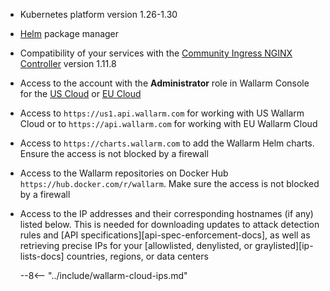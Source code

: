 * Kubernetes platform version 1.26-1.30
* [Helm](https://helm.sh/) package manager
* Compatibility of your services with the [Community Ingress NGINX Controller](https://github.com/kubernetes/ingress-nginx) version 1.11.8
* Access to the account with the **Administrator** role in Wallarm Console for the [US Cloud](https://us1.my.wallarm.com/) or [EU Cloud](https://my.wallarm.com/)
* Access to `https://us1.api.wallarm.com` for working with US Wallarm Cloud or to `https://api.wallarm.com` for working with EU Wallarm Cloud
* Access to `https://charts.wallarm.com` to add the Wallarm Helm charts. Ensure the access is not blocked by a firewall
* Access to the Wallarm repositories on Docker Hub `https://hub.docker.com/r/wallarm`. Make sure the access is not blocked by a firewall
* Access to the IP addresses and their corresponding hostnames (if any) listed below. This is needed for downloading updates to attack detection rules and [API specifications][api-spec-enforcement-docs], as well as retrieving precise IPs for your [allowlisted, denylisted, or graylisted][ip-lists-docs] countries, regions, or data centers

    --8<-- "../include/wallarm-cloud-ips.md"
